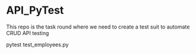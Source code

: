 # API_PyTest
This repo is the task round where we need to create a test suit to automate CRUD API testing

pytest test_employees.py
